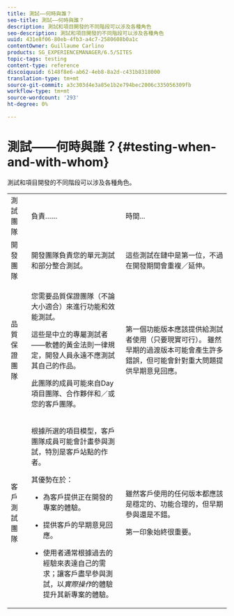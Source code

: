 ```yaml
---
title: 測試——何時與誰？
seo-title: 測試——何時與誰？
description: 測試和項目開發的不同階段可以涉及各種角色
seo-description: 測試和項目開發的不同階段可以涉及各種角色
uuid: 431e8f06-80eb-4fb3-a4c7-2580608b0a1c
contentOwner: Guillaume Carlino
products: SG_EXPERIENCEMANAGER/6.5/SITES
topic-tags: testing
content-type: reference
discoiquuid: 6148f8e6-ab62-4eb8-8a2d-c431b8318000
translation-type: tm+mt
source-git-commit: a3c303d4e3a85e1b2e794bec2006c335056309fb
workflow-type: tm+mt
source-wordcount: '293'
ht-degree: 0%

---
```



# 測試——何時與誰？{#testing-when-and-with-whom}

測試和項目開發的不同階段可以涉及各種角色。

<table>
 <tbody>
  <tr>
   <td>測試團隊</td>
   <td>負責…… </td>
   <td>時間...</td>
  </tr>
  <tr>
   <td>開發團隊</td>
   <td>開發團隊負責您的單元測試和部分整合測試。</td>
   <td>這些測試在鏈中是第一位，不過在開發期間會重複／延伸。</td>
  </tr>
  <tr>
   <td>品質保證團隊</td>
   <td><p>您需要品質保證團隊（不論大小適合）來進行功能和效能測試。</p> <p>這些是中立的專屬測試者——軟體的黃金法則一律規定，開發人員永遠不應測試其自己的作品。</p> <p>此團隊的成員可能來自Day項目團隊、合作夥伴和／或您的客戶團隊。</p> </td>
   <td><p>第一個功能版本應該提供給測試者使用（只要現實可行）。 雖然早期的過渡版本可能會產生許多錯誤，但可能會針對重大問題提供早期意見回應。</p> </td>
  </tr>
  <tr>
   <td>客戶測試團隊</td>
   <td><p>根據所選的項目模型，客戶團隊成員可能會計畫參與測試，特別是客戶站點的作者。</p> <p>其優勢在於：</p>
    <ul>
     <li><p>為客戶提供正在開發的專案的體驗。</p> </li>
     <li><p>提供客戶的早期意見回應。</p> </li>
     <li><p>使用者通常根據過去的經驗來表達自己的需求；讓客戶盡早參與測試，以<i>實際操作</i>的體驗提升其新專案的體驗。</p> </li>
    </ul> </td>
   <td><p>雖然客戶使用的任何版本都應該是穩定的、功能合理的，但早期參與還是不錯。</p> <p>第一印象始終很重要。</p> </td>
  </tr>
 </tbody>
</table>

